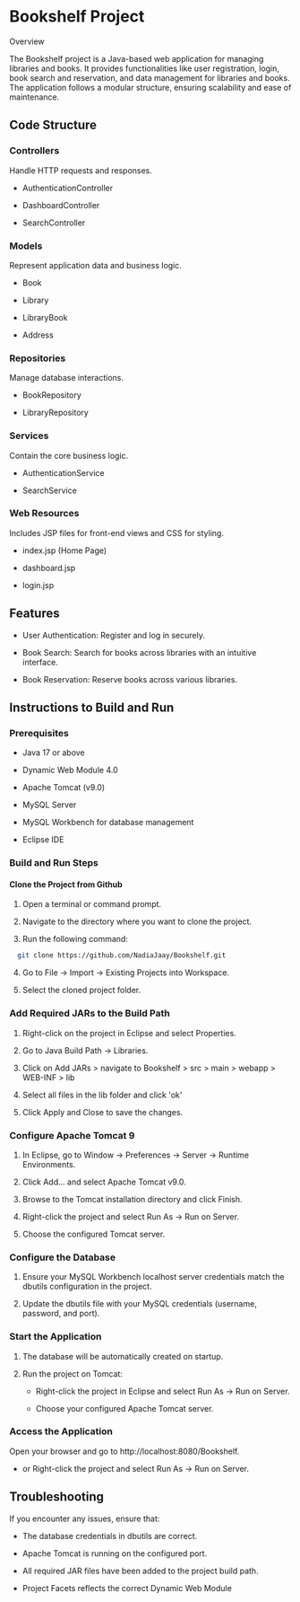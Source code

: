 # Bookshelf Project

Overview

The Bookshelf project is a Java-based web application for managing libraries and books. It provides functionalities like user registration, login, book search and reservation, and data management for libraries and books. The application follows a modular structure, ensuring scalability and ease of maintenance.

## Code Structure

### Controllers

Handle HTTP requests and responses.

- AuthenticationController

- DashboardController

- SearchController

### Models

Represent application data and business logic.

- Book

- Library

- LibraryBook

- Address

### Repositories

Manage database interactions.

- BookRepository

- LibraryRepository

### Services

Contain the core business logic.

- AuthenticationService

- SearchService

### Web Resources

Includes JSP files for front-end views and CSS for styling.

- index.jsp (Home Page)

- dashboard.jsp

- login.jsp

## Features

- User Authentication: Register and log in securely.

- Book Search: Search for books across libraries with an intuitive interface.

- Book Reservation: Reserve books across various libraries.

## Instructions to Build and Run

### Prerequisites

- Java 17 or above
  
- Dynamic Web Module 4.0

- Apache Tomcat (v9.0)

- MySQL Server

- MySQL Workbench for database management

- Eclipse IDE

### Build and Run Steps
#### Clone the Project from Github
1. Open a terminal or command prompt.

2. Navigate to the directory where you want to clone the project.

3. Run the following command:

```bash
  git clone https://github.com/NadiaJaay/Bookshelf.git
```
4. Go to File -> Import -> Existing Projects into Workspace.

5. Select the cloned project folder.

### Add Required JARs to the Build Path

1. Right-click on the project in Eclipse and select Properties.

2. Go to Java Build Path -> Libraries.

3. Click on Add JARs > navigate to Bookshelf > src > main > webapp > WEB-INF > lib

4. Select all files in the lib folder and click 'ok'

5. Click Apply and Close to save the changes.

### Configure Apache Tomcat 9

1. In Eclipse, go to Window -> Preferences -> Server -> Runtime Environments.

2. Click Add... and select Apache Tomcat v9.0.

3. Browse to the Tomcat installation directory and click Finish.

4. Right-click the project and select Run As -> Run on Server.

5. Choose the configured Tomcat server.

### Configure the Database

1. Ensure your MySQL Workbench localhost server credentials match the dbutils configuration in the project.

2. Update the dbutils file with your MySQL credentials (username, password, and port).

### Start the Application

1. The database will be automatically created on startup.

2. Run the project on Tomcat:

    - Right-click the project in Eclipse and select Run As -> Run on Server.

    - Choose your configured Apache Tomcat server.

### Access the Application

Open your browser and go to http://localhost:8080/Bookshelf.
  - or Right-click the project and select Run As -> Run on Server.

## Troubleshooting

If you encounter any issues, ensure that:

- The database credentials in dbutils are correct.

- Apache Tomcat is running on the configured port.

- All required JAR files have been added to the project build path.
  
- Project Facets reflects the correct  Dynamic Web Module
